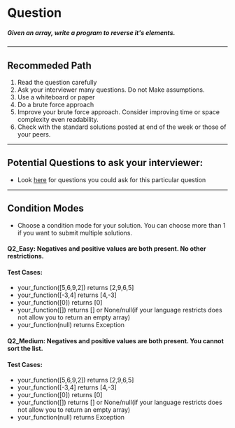 # Question
##### Given an array, write a program to reverse it's elements.

____
## Recommeded Path
1. Read the question carefully
2. Ask your interviewer many questions. Do not Make assumptions.
3. Use a whiteboard or paper
4. Do a brute force approach
5. Improve your brute force approach. Consider improving time or space complexity even readability.
6. Check with the standard solutions posted at end of the week or those of your peers.

____
## Potential Questions to ask your interviewer:
  * Look [here](https://github.com/algorithms-21-devs/Interview_problems/blob/master/weekly_interview_questions/IQ_5/Q5_Extracting_Information.md) for questions you could ask for this particular question

_____
## Condition Modes
* Choose a condition mode for your solution. You can choose more than 1 if you want to submit multiple solutions.

#### Q2_Easy: Negatives and positive values are both present. No other restrictions.
#### Test Cases:

* your_function([5,6,9,2]) returns [2,9,6,5]
* your_function([-3,4] returns [4,-3]
* your_function([0]) returns [0]
* your_function([]) returns [] or None/null(if your language restricts does not allow you to return an empty array)
* your_function(null) returns Exception



#### Q2_Medium: Negatives and positive values are both present. You cannot sort the list.
#### Test Cases:
* your_function([5,6,9,2]) returns [2,9,6,5]
* your_function([-3,4] returns [4,-3]
* your_function([0]) returns [0]
* your_function([]) returns [] or None/null(if your language restricts does not allow you to return an empty array)
* your_function(null) returns Exception
